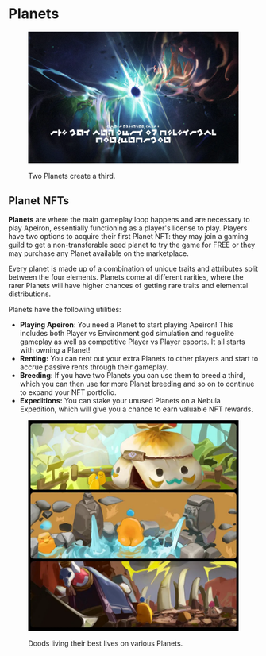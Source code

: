# Planets

<figure><img src="../../../../.gitbook/assets/image (50).png" alt=""><figcaption><p>Two Planets create a third.</p></figcaption></figure>

## **Planet NFTs**&#x20;

**Planets** are where the main gameplay loop happens and are necessary to play Apeiron, essentially functioning as a player's license to play. Players have two options to acquire their first Planet NFT: they may join a gaming guild to get a non-transferable seed planet to try the game for FREE or they may purchase any Planet available on the marketplace.&#x20;

Every planet is made up of a combination of unique traits and attributes split between the four elements. Planets come at different rarities, where the rarer Planets will have higher chances of getting rare traits and elemental distributions.&#x20;

Planets have the following utilities:

* **Playing Apeiron**: You need a Planet to start playing Apeiron! This includes both Player vs Environment god simulation and roguelite gameplay as well as competitive Player vs Player esports. It all starts with owning a Planet!&#x20;
* **Renting:** You can rent out your extra Planets to other players and start to accrue passive rents through their gameplay.&#x20;
* **Breeding**: If you have two Planets you can use them to breed a third, which you can then use for more Planet breeding and so on to continue to expand your NFT portfolio.
* **Expeditions:** You can stake your unused Planets on a Nebula Expedition, which will give you a chance to earn valuable NFT rewards.

<figure><img src="../../../../.gitbook/assets/image (90).png" alt=""><figcaption><p>Doods living their best lives on various Planets.</p></figcaption></figure>
